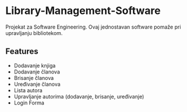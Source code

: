 # Library-Management-Software
Projekat za Software Engineering. Ovaj jednostavan software pomaže pri upravljanju bibliotekom.

## Features

- Dodavanje knjiga
- Dodavanje članova
- Brisanje članova
- Uređivanje članova
- Lista autora
- Upravljanje autorima (dodavanje, brisanje, uređivanje)
- Login Forma
